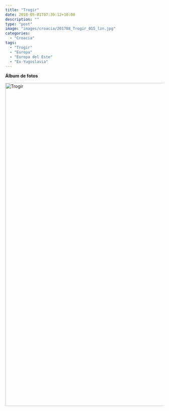 ```yaml
---
title: "Trogir"
date: 2018-05-01T07:39:12+10:00
description: ""
type: "post"
image: "images/croacia/201708_Trogir_015_lzn.jpg"
categories: 
  - "Croacia"
tags:
  - "Trogir"
  - "Europa"
  - "Europa del Este"
  - "Ex-Yugoslavia"
---
```



**Álbum de fotos**

<a data-flickr-embed="true" data-header="true" data-footer="true"  href="https://www.flickr.com/gp/144447981@N03/806690" title="Trogir"><img src="https://farm8.staticflickr.com/7821/32704582278_ae0dc44f03_o.jpg" width="683" height="1024" alt="Trogir"></a><script async src="//embedr.flickr.com/assets/client-code.js" charset="utf-8"></script>